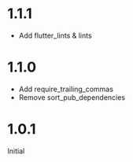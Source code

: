 # 1.1.1

- Add flutter_lints & lints

# 1.1.0

- Add require_trailing_commas
- Remove sort_pub_dependencies

# 1.0.1

Initial
